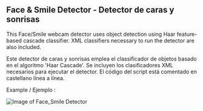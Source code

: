 ## Face & Smile Detector - Detector de caras y sonrisas

This Face/Smile webcam detector uses object detection using Haar feature-based cascade classifier.
XML classifiers necessary to run the detector are also included. 

Este detector de caras y sonrisas emplea el classificador de objetos basado en el algoritmo 'Haar Cascade'.
Se incluyen los clasificadores XML necesarios para ejecutar el detector.
El código del script está comentado en castellano línea a línea.

Example / Ejemplo : 

![Image of Face_Smile Detector](/Images/serious.png?raw=true "Face & Smile Detector")

